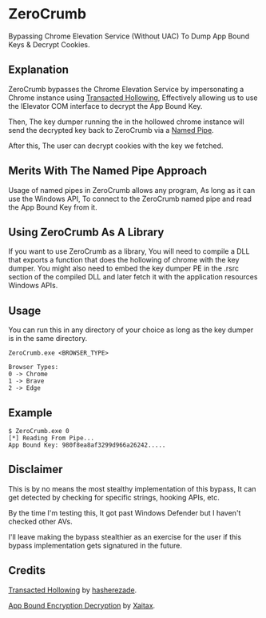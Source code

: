 
# ZeroCrumb

Bypassing Chrome Elevation Service (Without UAC) To Dump App Bound Keys & Decrypt Cookies.

## Explanation

ZeroCrumb bypasses the Chrome Elevation Service by impersonating a Chrome instance using [Transacted Hollowing](https://github.com/hasherezade/transacted_hollowing/), Effectively allowing us to use the IElevator COM interface to decrypt the App Bound Key.

Then, The key dumper running the in the hollowed chrome instance will send the decrypted key back to ZeroCrumb via a [Named Pipe](https://learn.microsoft.com/en-us/windows/win32/ipc/named-pipes).

After this, The user can decrypt cookies with the key we fetched.

## Merits With The Named Pipe Approach
Usage of named pipes in ZeroCrumb allows any program, As long as it can use the Windows API, To connect to the ZeroCrumb named pipe and read the App Bound Key from it. 

## Using ZeroCrumb As A Library
If you want to use ZeroCrumb as a library, You will need to compile a DLL that exports a function that does the hollowing of chrome with the key dumper. You might also need to embed the key dumper PE in the .rsrc section of the compiled DLL and later fetch it with the application resources Windows APIs.

## Usage
You can run this in any directory of your choice as long as the key dumper is in the same directory.
```
ZeroCrumb.exe <BROWSER_TYPE>
```
```
Browser Types:
0 -> Chrome
1 -> Brave
2 -> Edge
```

## Example
```
$ ZeroCrumb.exe 0
[*] Reading From Pipe...
App Bound Key: 980f8ea8af3299d966a26242.....
```

## Disclaimer
This is by no means the most stealthy implementation of this bypass, It can get detected by checking for specific strings, hooking APIs, etc.

By the time I'm testing this, It got past Windows Defender but I haven't checked other AVs.

I'll leave making the bypass stealthier as an exercise for the user if this bypass implementation gets signatured in the future.

## Credits
[Transacted Hollowing](https://github.com/hasherezade/transacted_hollowing/) by [hasherezade](https://github.com/hasherezade/).

[App Bound Encryption Decryption](https://github.com/xaitax/Chrome-App-Bound-Encryption-Decryption/) by [Xaitax](https://github.com/xaitax/).
